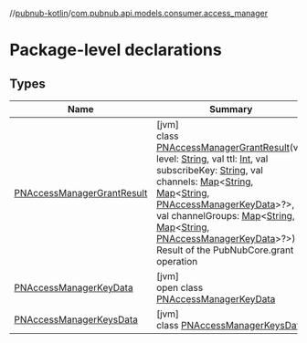 //[pubnub-kotlin](../../index.md)/[com.pubnub.api.models.consumer.access_manager](index.md)

# Package-level declarations

## Types

| Name | Summary |
|---|---|
| [PNAccessManagerGrantResult](-p-n-access-manager-grant-result/index.md) | [jvm]<br>class [PNAccessManagerGrantResult](-p-n-access-manager-grant-result/index.md)(val level: [String](https://kotlinlang.org/api/latest/jvm/stdlib/kotlin/-string/index.html), val ttl: [Int](https://kotlinlang.org/api/latest/jvm/stdlib/kotlin/-int/index.html), val subscribeKey: [String](https://kotlinlang.org/api/latest/jvm/stdlib/kotlin/-string/index.html), val channels: [Map](https://kotlinlang.org/api/latest/jvm/stdlib/kotlin.collections/-map/index.html)&lt;[String](https://kotlinlang.org/api/latest/jvm/stdlib/kotlin/-string/index.html), [Map](https://kotlinlang.org/api/latest/jvm/stdlib/kotlin.collections/-map/index.html)&lt;[String](https://kotlinlang.org/api/latest/jvm/stdlib/kotlin/-string/index.html), [PNAccessManagerKeyData](-p-n-access-manager-key-data/index.md)&gt;?&gt;, val channelGroups: [Map](https://kotlinlang.org/api/latest/jvm/stdlib/kotlin.collections/-map/index.html)&lt;[String](https://kotlinlang.org/api/latest/jvm/stdlib/kotlin/-string/index.html), [Map](https://kotlinlang.org/api/latest/jvm/stdlib/kotlin.collections/-map/index.html)&lt;[String](https://kotlinlang.org/api/latest/jvm/stdlib/kotlin/-string/index.html), [PNAccessManagerKeyData](-p-n-access-manager-key-data/index.md)&gt;?&gt;)<br>Result of the PubNubCore.grant operation |
| [PNAccessManagerKeyData](-p-n-access-manager-key-data/index.md) | [jvm]<br>open class [PNAccessManagerKeyData](-p-n-access-manager-key-data/index.md) |
| [PNAccessManagerKeysData](-p-n-access-manager-keys-data/index.md) | [jvm]<br>class [PNAccessManagerKeysData](-p-n-access-manager-keys-data/index.md) |
